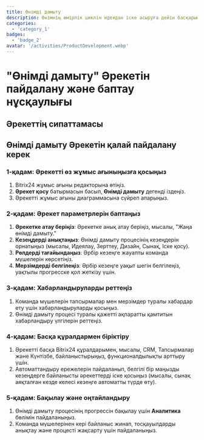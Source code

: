 ```yaml
---
title: Өнімді дамыту
description: Өнімнің өмірлік циклін идеядан іске асыруға дейін басқарыңыз.
categories: 
  - 'category_1'
badges: 
  - 'badge_2'
avatar: '/activities/ProductDevelopment.webp'
---
```

# "Өнімді дамыту" Әрекетін пайдалану және баптау нұсқаулығы

## Әрекеттің сипаттамасы

## Өнімді дамыту Әрекетін қалай пайдалану керек

### 1-қадам: Әрекетті өз жұмыс ағыныңызға қосыңыз
1. Bitrix24 жұмыс ағыны редакторына өтіңіз.
2. **Әрекет қосу** батырмасын басып, **Өнімді дамыту** дегенді іздеңіз.
3. Әрекетті жұмыс ағыны диаграммасына сүйреп апарыңыз.

### 2-қадам: Әрекет параметрлерін баптаңыз
1. **Әрекетке атау беріңіз**: Әрекетке анық атау беріңіз, мысалы, "Жаңа өнімді дамыту."
2. **Кезеңдерді анықтаңыз**: Өнімді дамыту процесінің кезеңдерін орнатыңыз (мысалы, Идеялау, Зерттеу, Дизайн, Сынақ, Іске қосу).
3. **Рөлдерді тағайындаңыз**: Әрбір кезеңге жауапты команда мүшелерін көрсетіңіз.
4. **Мерзімдерді белгілеңіз**: Әрбір кезеңге уақыт шегін белгілеңіз, уақтылы прогресске қол жеткізу үшін.

### 3-қадам: Хабарландыруларды реттеңіз
1. Команда мүшелерін тапсырмалар мен мерзімдер туралы хабардар ету үшін хабарландыруларды қосыңыз.
2. Өнімді дамыту процесі туралы қажетті ақпаратты қамтитын хабарландыру үлгілерін реттеңіз.

### 4-қадам: Басқа құралдармен біріктіру
1. Әрекетті басқа Bitrix24 құралдарымен, мысалы, CRM, Тапсырмалар және Күнтізбе, байланыстырыңыз, функционалдылықты арттыру үшін.
2. Автоматтандыру ережелерін пайдаланып, белгілі бір маңызды кезеңдерге байланысты әрекеттерді іске қосыңыз (мысалы, сынақ аяқталған кезде келесі кезеңге автоматты түрде өту).

### 5-қадам: Бақылау және оңтайландыру
1. Өнімді дамыту процесінің прогрессін бақылау үшін **Аналитика** бөлімін пайдаланыңыз.
2. Команда мүшелерінен кері байланыс жинап, тосқауылдарды анықтау және процесті жақсарту үшін пайдаланыңыз.